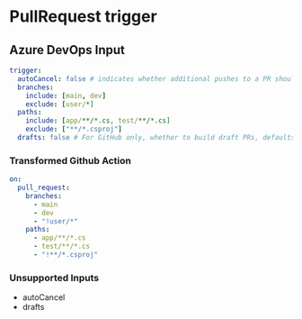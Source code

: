 # PullRequest trigger

## Azure DevOps Input

```yaml
trigger:
  autoCancel: false # indicates whether additional pushes to a PR should cancel in-progress runs for the same PR. Defaults to true
  branches:
    include: [main, dev]
    exclude: [user/*]
  paths:
    include: [app/**/*.cs, test/**/*.cs]
    exclude: ["**/*.csproj"]
  drafts: false # For GitHub only, whether to build draft PRs, defaults to true
```

### Transformed Github Action

```yaml
on:
  pull_request:
    branches:
      - main
      - dev
      - "!user/*"
    paths:
      - app/**/*.cs
      - test/**/*.cs
      - "!**/*.csproj"
```

### Unsupported Inputs

- autoCancel
- drafts
